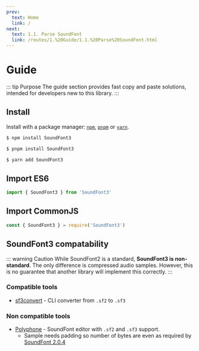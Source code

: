 ```yaml
---
prev:
  text: Home
  link: /
next:
  text: 1.1. Parse SoundFont
  link: /routes/1.%20Guide/1.1.%20Parse%20SoundFont.html
---
```


# Guide
::: tip Purpose
The guide section provides fast copy and paste solutions, intended for developers new to this library.
:::

## Install

Install with a package manager: [`npm`](https://docs.npmjs.com/downloading-and-installing-node-js-and-npm), [`pnpm`](https://pnpm.io/) or [`yarn`](https://classic.yarnpkg.com/en/).

```bash
$ npm install SoundFont3
```

```bash
$ pnpm install SoundFont3
```

```bash
$ yarn add SoundFont3
```

## Import ES6

```typescript
import { SoundFont3 } from 'SoundFont3'
```

## Import CommonJS

```typescript
const { SoundFont3 } = require('SoundFont3')
```

## SoundFont3 compatability
::: warning Caution
While SoundFont2 is a standard, **SoundFont3 is non-standard**. The only difference is compressed audio samples. However, this is no guarantee that another library will implement this correctly.
:::

### Compatible tools
* [sf3convert](https://github.com/musidi-org/sftools) - CLI converter from `.sf2` to `.sf3`

### Non compatible tools
* [Polyphone](https://github.com/davy7125/polyphone) - SoundFont editor with `.sf2` and `.sf3` support.
  * Sample needs padding so number of bytes are even as required by [SoundFont 2.0.4](http://www.synthfont.com/sfspec24.pdf)